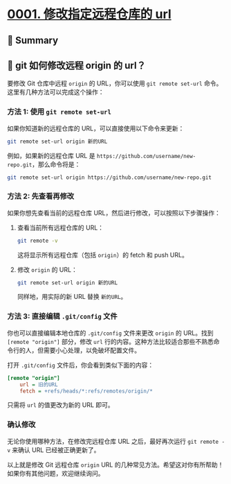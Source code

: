 # [0001. 修改指定远程仓库的 url](https://github.com/Tdahuyou/git/tree/main/0001.%20%E4%BF%AE%E6%94%B9%E6%8C%87%E5%AE%9A%E8%BF%9C%E7%A8%8B%E4%BB%93%E5%BA%93%E7%9A%84%20url)

<!-- region:toc -->
<!-- endregion:toc -->
## 📝 Summary

## 🤖 git 如何修改远程 origin 的 url？

要修改 Git 仓库中远程 `origin` 的 URL，你可以使用 `git remote set-url` 命令。这里有几种方法可以完成这个操作：

### 方法 1: 使用 `git remote set-url`

如果你知道新的远程仓库的 URL，可以直接使用以下命令来更新：

```sh
git remote set-url origin 新的URL
```

例如，如果新的远程仓库 URL 是 `https://github.com/username/new-repo.git`，那么命令将是：

```sh
git remote set-url origin https://github.com/username/new-repo.git
```

### 方法 2: 先查看再修改

如果你想先查看当前的远程仓库 URL，然后进行修改，可以按照以下步骤操作：

1. 查看当前所有远程仓库的 URL：

   ```sh
   git remote -v
   ```

   这将显示所有远程仓库（包括 `origin`）的 fetch 和 push URL。

2. 修改 `origin` 的 URL：

   ```sh
   git remote set-url origin 新的URL
   ```

   同样地，用实际的新 URL 替换 `新的URL`。

### 方法 3: 直接编辑 `.git/config` 文件

你也可以直接编辑本地仓库的 `.git/config` 文件来更改 `origin` 的 URL。找到 `[remote "origin"]` 部分，修改 `url` 行的内容。这种方法比较适合那些不熟悉命令行的人，但需要小心处理，以免破坏配置文件。

打开 `.git/config` 文件后，你会看到类似下面的内容：

```ini
[remote "origin"]
    url = 旧的URL
    fetch = +refs/heads/*:refs/remotes/origin/*
```

只需将 `url` 的值更改为新的 URL 即可。

### 确认修改

无论你使用哪种方法，在修改完远程仓库 URL 之后，最好再次运行 `git remote -v` 来确认 URL 已经被正确更新了。

以上就是修改 Git 远程仓库 `origin` URL 的几种常见方法。希望这对你有所帮助！如果你有其他问题，欢迎继续询问。